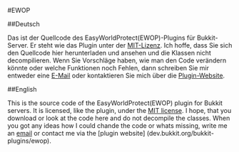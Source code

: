 #EWOP

##Deutsch

Das ist der Quellcode des EasyWorldProtect(EWOP)-Plugins für Bukkit-Server. Er steht wie das Plugin unter der [MIT-Lizenz](https://github.com/FroznMine/ewop/blob/master/LICENSE.txt). Ich hoffe, dass Sie sich den Quellcode hier herunterladen und ansehen und die Klassen nicht decompilieren. Wenn Sie Vorschläge haben, wie man den Code verändern könnte oder welche Funktionen noch Fehlen, dann schreiben Sie mir entweder eine [E-Mail](mailto:pesafrre@arcor.de?subject=Vorschlag%20EWOP-Plugin&body=Vorschlag:%0A%0AUmsetzungsideen:%0A%0AWeitere%20Anmerkungen:) oder kontaktieren Sie mich über die [Plugin-Website](https://dev.bukkit.org/bukkit-plugins/ewop).

##English

This is the source code of the EasyWorldProtect(EWOP) plugin for Bukkit servers. It is licensed, like the plugin, under the [MIT license](https://github.com/FroznMine/ewop/blob/license/LICENSE.txt). I hope, that you download or look at the code here and do not decompile the classes. When you got any ideas how I could chande the code or whats missing, write me an [email](mailto:pesafrre@arcor.de?subject=Idea%20EWOP%20plugin&body=Suggestion:%0A%0AIdeas%20for%20implementation:%0A%0AOther%20comments:) or contact me via the [plugin website] (dev.bukkit.org/bukkit-plugins/ewop).
